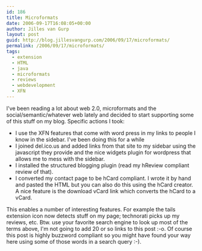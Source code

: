 ```yaml
---
id: 186
title: Microformats
date: 2006-09-17T16:08:05+00:00
author: Jilles van Gurp
layout: post
guid: http://blog.jillesvangurp.com/2006/09/17/microformats/
permalink: /2006/09/17/microformats/
tags:
  - extension
  - HTML
  - java
  - microformats
  - reviews
  - webdevelopment
  - XFN
---
```

I've been reading a lot about web 2.0, microformats and the social/semantic/whatever web lately and decided to start supporting some of this stuff on my blog. Specific actions I took:

- I use the XFN features that come with word press in my links to people I know in the sidebar. I've been doing this for a while
- I joined del.ico.us and added links from that site to my sidebar using the javascript they provide and the nice widgets plugin for wordpress that allows me to mess with the sidebar.
- I installed the structured blogging plugin (read my hReview compliant review of that).
- I converted my contact page to be hCard compliant. I wrote it by hand and pasted the HTML but you can also do this using the hCard creator. A nice feature is the download vCard link which converts the hCard to a vCard.

This enables a number of interesting features. For example the tails extension icon now detects stuff on my page; technorati picks up my reviews, etc. Btw. use your favorite search engine to look up most of the terms above, I'm not going to add 20 or so links to this post :-o. Of course this post is highly buzzword compliant so you might have found your way here using some of those words in a search query :-).
